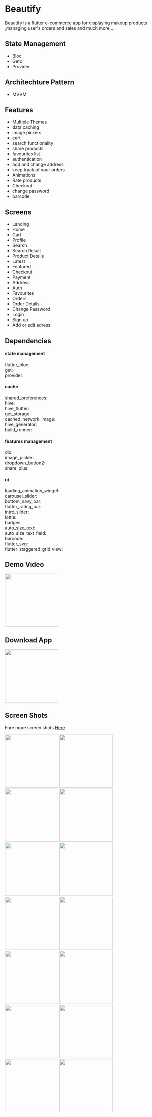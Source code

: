 # Beautify
Beautify is a flutter e-commerce app for displaying makeup products ,managing user's orders and sales and much more ...


## State Management
- Bloc
- Getx
- Provider

## Architechture Pattern
- MVVM

## Features
- Multiple Themes 
- data caching 
- ️image pickers 
- cart 
- search functionality 
- share products 
- favourites list 
- authentication 
- add and change address 
- keep track of your orders
- Animations 
- Rate products
- Checkout
- change password
- barcode

## Screens
- Landing 
- Home
- Cart
- Profile
- ️Search
- Search Result
- Product Details
- Latest
- Featured
- Checkout
- Payment
- Address
- Auth
- Favourites
- Orders
- Order Details
- Change Password
- Login
- Sign up
- Add or edit adress

## Dependencies

#### state management
flutter_bloc:       
get:        
provider:       

#### cache
shared_preferences:     
hive:       
hive_flutter:       
get_storage:        
cached_network_image:       
hive_generator:     
build_runner:       


#### features management
dio:     
image_picker:       
dropdown_button2:       
share_plus:     


#### ui
loading_animation_widget:       
carousel_slider:        
bottom_navy_bar:        
flutter_rating_bar:     
intro_slider:       
lottie:     
badges:     
auto_size_text:     
auto_size_text_field:    
barcode:        
flutter_svg:        
flutter_staggered_grid_view:       

## Demo Video
<a href="https://youtu.be/g5LlurmEySM"><img src="https://upload.wikimedia.org/wikipedia/commons/thumb/e/e1/Logo_of_YouTube_%282015-2017%29.svg/2560px-Logo_of_YouTube_%282015-2017%29.svg.png" width="170"></img></a>

## Download App
<a href="https://github.com/mo7amedaliEbaid/beautify/releases/download/v1.0.0/beautify.apk"><img src="https://playerzon.com/asset/download.png" width="170"></img></a>


## Screen Shots
Fore more screen shots [Here](https://github.com/mo7amedaliEbaid/beautify/blob/c4a408d1fbbaa2536a3c3a167b1ab08365e36c77/updated_screenshots)
<br />
<p float="left">
   <img src="https://github.com/mo7amedaliEbaid/beautify/blob/c4a408d1fbbaa2536a3c3a167b1ab08365e36c77/updated_screenshots/landingdark.jpg" width="170" />
   <img src="https://github.com/mo7amedaliEbaid/beautify/blob/c4a408d1fbbaa2536a3c3a167b1ab08365e36c77/updated_screenshots/landing.jpg" width="170" />
   <img src="https://github.com/mo7amedaliEbaid/beautify/blob/cd3e7aa4116c8173a4407e689d3bfa6776137868/updated_screenshots/homedark.jpg" width="170" />
   <img src="https://github.com/mo7amedaliEbaid/beautify/blob/cd3e7aa4116c8173a4407e689d3bfa6776137868/updated_screenshots/homelight.jpg" width="170" />
   <img src="https://github.com/mo7amedaliEbaid/beautify/blob/cd3e7aa4116c8173a4407e689d3bfa6776137868/updated_screenshots/latestlight.jpg" width="170" />
   <img src="https://github.com/mo7amedaliEbaid/beautify/blob/cd3e7aa4116c8173a4407e689d3bfa6776137868/updated_screenshots/featureddark.jpg" width="170" />
   <img src="https://github.com/mo7amedaliEbaid/beautify/blob/cd3e7aa4116c8173a4407e689d3bfa6776137868/updated_screenshots/searchdark.jpg" width="170" />
   <img src="https://github.com/mo7amedaliEbaid/beautify/blob/cd3e7aa4116c8173a4407e689d3bfa6776137868/updated_screenshots/searchresultdark.jpg" width="170" />
   <img src="https://github.com/mo7amedaliEbaid/beautify/blob/ab41b3045bda1a71646d9a0fc4459174077382bc/updated_screenshots/cartdark.jpg" width="170" />
   <img src="https://github.com/mo7amedaliEbaid/beautify/blob/ab41b3045bda1a71646d9a0fc4459174077382bc/updated_screenshots/cartlight.jpg" width="170" />
   <img src="https://github.com/mo7amedaliEbaid/beautify/blob/37395dabb92d19d504be3857cc51f1b7acbf8bf1/updated_screenshots/checkoutl.jpg" width="170" />
   <img src="https://github.com/mo7amedaliEbaid/beautify/blob/c4a408d1fbbaa2536a3c3a167b1ab08365e36c77/updated_screenshots/profile2.jpg" width="170" />
   <img src="https://github.com/mo7amedaliEbaid/beautify/blob/c4a408d1fbbaa2536a3c3a167b1ab08365e36c77/updated_screenshots/payment.jpg" width="170" />
   <img src="https://github.com/mo7amedaliEbaid/beautify/blob/c4a408d1fbbaa2536a3c3a167b1ab08365e36c77/updated_screenshots/orderdetails.jpg" width="170" />
</p>
